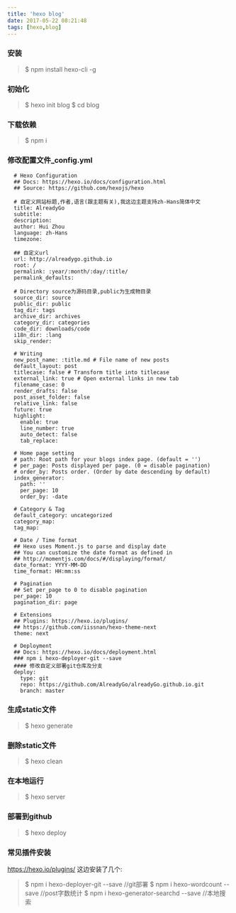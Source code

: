 ```yaml
---
title: 'hexo blog'
date: 2017-05-22 08:21:48
tags: [hexo,blog]
---
```

### 安装
> $ npm install hexo-cli -g

### 初始化
> $ hexo init blog
  $ cd blog
  
### 下载依赖
> $ npm i
  
### 修改配置文件_config.yml
```
  # Hexo Configuration
  ## Docs: https://hexo.io/docs/configuration.html
  ## Source: https://github.com/hexojs/hexo
    
  # 自定义网站标题,作者,语言(跟主题有关),我这边主题支持zh-Hans简体中文
  title: AlreadyGo
  subtitle:
  description:
  author: Hui Zhou
  language: zh-Hans
  timezone:
  
  ## 自定义url
  url: http://alreadygo.github.io
  root: /
  permalink: :year/:month/:day/:title/
  permalink_defaults:
  
  # Directory source为源码目录,public为生成物目录
  source_dir: source
  public_dir: public
  tag_dir: tags
  archive_dir: archives
  category_dir: categories
  code_dir: downloads/code
  i18n_dir: :lang
  skip_render:
  
  # Writing
  new_post_name: :title.md # File name of new posts
  default_layout: post
  titlecase: false # Transform title into titlecase
  external_link: true # Open external links in new tab
  filename_case: 0
  render_drafts: false
  post_asset_folder: false
  relative_link: false
  future: true
  highlight:
    enable: true
    line_number: true
    auto_detect: false
    tab_replace:
    
  # Home page setting
  # path: Root path for your blogs index page. (default = '')
  # per_page: Posts displayed per page. (0 = disable pagination)
  # order_by: Posts order. (Order by date descending by default)
  index_generator:
    path: ''
    per_page: 10
    order_by: -date
    
  # Category & Tag
  default_category: uncategorized
  category_map:
  tag_map:
  
  # Date / Time format
  ## Hexo uses Moment.js to parse and display date
  ## You can customize the date format as defined in
  ## http://momentjs.com/docs/#/displaying/format/
  date_format: YYYY-MM-DD
  time_format: HH:mm:ss
  
  # Pagination
  ## Set per_page to 0 to disable pagination
  per_page: 10
  pagination_dir: page
  
  # Extensions
  ## Plugins: https://hexo.io/plugins/
  ## https://github.com/iissnan/hexo-theme-next
  theme: next
  
  # Deployment
  ## Docs: https://hexo.io/docs/deployment.html
  ### npm i hexo-deployer-git --save
  #### 修改自定义部署git仓库及分支
  deploy:
    type: git
    repo: https://github.com/AlreadyGo/alreadyGo.github.io.git
    branch: master
```
### 生成static文件
> $ hexo generate

### 删除static文件
> $ hexo clean 

### 在本地运行
> $ hexo server

### 部署到github
> $ hexo deploy

### 常见插件安装
https://hexo.io/plugins/
这边安装了几个:
> $ npm i hexo-deployer-git --save  //git部署
  $ npm i hexo-wordcount --save //post字数统计
  $ npm i hexo-generator-searchd --save //本地搜索
  